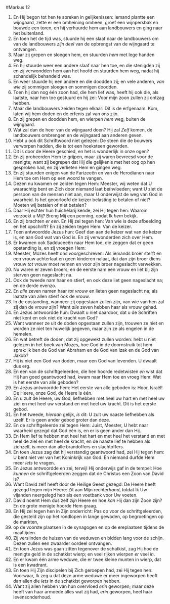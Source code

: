 #Markus 12
1. En Hij begon tot hen te spreken in gelijkenissen: Iemand plantte een wijngaard, zette er een omheining omheen, groef een wijnpersbak en bouwde een toren, en hij verhuurde hem aan landbouwers en ging naar het buitenland.
2. En toen het de tijd was, stuurde hij een slaaf naar de landbouwers om van de landbouwers *zijn deel* van de opbrengst van de wijngaard te ontvangen.
3. Maar zij grepen en sloegen hem, en stuurden *hem* met lege handen weg.
4. En hij stuurde weer een andere slaaf naar hen toe, en die stenigden zij en zij verwondden hem aan het hoofd en stuurden hem weg, nadat hij schandelijk behandeld was.
5. En weer stuurde hij een andere en die doodden zij; en vele anderen, *van wie* zij sommigen sloegen en sommigen doodden.
6. Toen hij dan nog één zoon had, die hem lief was, heeft hij ook die, als laatste, naar hen toe gestuurd en hij zei: Voor mijn zoon zullen zij ontzag hebben.
7. Maar die landbouwers zeiden tegen elkaar: Dit is de erfgenaam. Kom, laten wij hem doden en de erfenis zal van ons zijn.
8. En zij grepen en doodden hem, en wierpen *hem* weg, buiten de wijngaard.
9. Wat zal dan de heer van de wijngaard doen? Hij zal *Zelf* komen, de landbouwers ombrengen en de wijngaard aan anderen geven.
10. Hebt u ook dit Schriftwoord niet gelezen: De steen die de bouwers verworpen hadden, die is tot een hoeksteen geworden.
11. Dit is door de Heere geschied, en het is wonderlijk in onze ogen?
12. En zij probeerden Hem te grijpen, maar zij waren bevreesd voor de menigte; want zij begrepen dat Hij die gelijkenis met het oog op hen gesproken had, en zij verlieten Hem en gingen weg.
13. En zij stuurden enigen van de Farizeeën en van de Herodianen naar Hem toe om Hem op een woord te vangen.
14. Dezen nu kwamen en zeiden tegen Hem: Meester, wij weten dat U waarachtig bent en Zich door niemand laat beïnvloeden; want U ziet de persoon van de mensen niet aan, maar U onderwijst de weg van God in waarheid. Is het geoorloofd de keizer belasting te betalen of niet? Moeten wij betalen of niet betalen?
15. Daar Hij echter hun huichelarij kende, zei Hij tegen hen: Waarom verzoekt u Mij? Breng Mij een penning, opdat Ik *hem* bekijk.
16. En zij brachten *er een*. En Hij zei tegen hen: Van wie is deze afbeelding en het opschrift? En zij zeiden tegen Hem: Van de keizer.
17. Toen antwoordde Jezus hun: Geef dan aan de keizer wat van de keizer is, en aan God wat van God is. En zij verwonderden zich over Hem.
18. Er kwamen ook Sadduceeën naar Hem toe, die zeggen dat er geen opstanding is, en zij vroegen Hem:
19. Meester, Mozes heeft ons *voor*geschreven: Als iemands broer sterft en een vrouw achterlaat en geen kinderen nalaat, dat dan zijn broer diens vrouw *tot vrouw* moet nemen en voor zijn broer nageslacht verwekken.
20. Nu waren er zeven broers; en de eerste nam een vrouw en liet bij zijn sterven geen nageslacht na.
21. Ook de tweede nam haar en stierf, en ook deze liet geen nageslacht na; en de derde evenzo.
22. En *alle* zeven namen haar *tot vrouw* en lieten geen nageslacht na; als laatste van allen stierf ook de vrouw.
23. In de opstanding, wanneer zij opgestaan zullen zijn, van wie van hen zal zij dan de vrouw zijn? Want *alle* zeven hebben haar als vrouw gehad.
24. En Jezus antwoordde hun: Dwaalt u niet daardoor, dat u de Schriften niet kent en ook niet de kracht van God?
25. Want wanneer ze uit de doden opgestaan zullen zijn, trouwen ze niet en worden ze niet ten huwelijk gegeven, maar zijn ze als engelen in de hemelen.
26. En wat betreft de doden, dat zij opgewekt zullen worden: hebt u niet gelezen in het boek van Mozes, hoe God in de doornstruik tot hem sprak: Ik ben de God van Abraham en de God van Izak en de God van Jakob?
27. Hij is niet een God van doden, maar een God van levenden. U dwaalt dus erg.
28. En een van de schriftgeleerden, die hen hoorde redetwisten *en* wist dat Hij hun goed geantwoord had, kwam naar Hem toe en vroeg Hem: Wat is het eerste van alle geboden?
29. En Jezus antwoordde hem: Het eerste van alle geboden is: Hoor, Israël! De Heere, onze God, de Heere is één.
30. En u zult de Heere, uw God, liefhebben met heel uw hart en met heel uw ziel en met heel uw verstand en met heel uw kracht. Dit is het eerste gebod.
31. En het tweede, *hieraan* gelijk, *is* dit: U zult uw naaste liefhebben als uzelf. Er is geen ander gebod groter dan deze.
32. En de schriftgeleerde zei tegen Hem: Juist, Meester, U hebt naar waarheid gezegd dat God één is, en er is geen ander dan Hij.
33. En Hem lief te hebben met heel het hart en met heel het verstand en met heel de ziel en met heel de kracht, en de naaste lief te hebben als zichzelf, is meer dan alle brandoffers en slachtoffers.
34. En toen Jezus zag dat hij verstandig geantwoord had, zei Hij tegen hem: U bent niet ver van het Koninkrijk van God. En niemand durfde Hem meer *iets* te vragen.
35. En Jezus antwoordde en zei, terwijl Hij onderwijs gaf in de tempel: Hoe *kunnen* de schriftgeleerden zeggen dat de Christus een Zoon van David is?
36. Want David zelf heeft door de Heilige Geest gezegd: De Heere heeft gezegd tegen mijn Heere: Zit aan Mijn rechter*hand*, totdat Ik Uw vijanden neergelegd heb als een voetbank voor Uw voeten.
37. David noemt Hem dus zelf *zijn* Heere en hoe *kan* Hij dan zijn Zoon zijn? En de grote menigte hoorde Hem graag.
38. En Hij zei tegen hen in Zijn onderricht: Pas op voor de schriftgeleerden, die gesteld zijn op het rondlopen in lange gewaden, op begroetingen op de markten,
39. op de voorste plaatsen in de synagogen en op de ereplaatsen tijdens de maaltijden.
40. Zij verslinden de huizen van de weduwen en bidden lang voor de schijn. Dezen zullen een zwaarder oordeel ontvangen.
41. En toen Jezus was gaan zitten tegenover de schatkist, zag Hij hoe de menigte geld in de schatkist wierp; en veel rijken wierpen *er* veel *in*.
42. En er kwam één arme weduwe, die er twee kleine munten in wierp, dat is een kwadrant.
43. En toen Hij Zijn discipelen bij Zich geroepen had, zei Hij tegen hen: Voorwaar, Ik zeg u dat deze arme weduwe er meer ingeworpen heeft dan allen die *iets* in de schatkist geworpen hebben.
44. Want zij allen hebben van hun overvloed *erin* geworpen; maar deze heeft van haar armoede alles wat zij had, *erin* geworpen, heel haar levensonderhoud.
